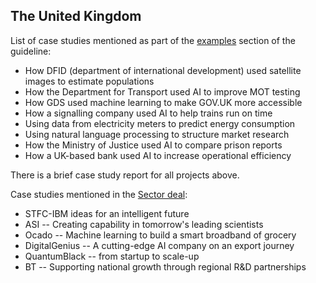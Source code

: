 ## The United Kingdom

List of case studies mentioned as part of the [examples](https://www.gov.uk/government/collections/a-guide-to-using-artificial-intelligence-in-the-public-sector#examples-of-artificial-intelligence-use) section of the guideline:

-   How DFID (department of international development) used satellite images to estimate populations
-   How the Department for Transport used AI to improve MOT testing
-   How GDS used machine learning to make GOV.UK more accessible
-   How a signalling company used AI to help trains run on time
-   Using data from electricity meters to predict energy consumption
-   Using natural language processing to structure market research
-   How the Ministry of Justice used AI to compare prison reports
-   How a UK-based bank used AI to increase operational efficiency

There is a brief case study report for all projects above.

Case studies mentioned in the [Sector deal](https://www.gov.uk/government/publications/artificial-intelligence-sector-deal/ai-sector-deal#executive-summary):

-   STFC-IBM ideas for an intelligent future
-   ASI -- Creating capability in tomorrow's leading scientists
-   Ocado -- Machine learning to build a smart broadband of grocery
-   DigitalGenius -- A cutting-edge AI company on an export journey
-   QuantumBlack -- from startup to scale-up
-   BT -- Supporting national growth through regional R&D partnerships
